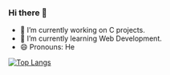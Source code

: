 ### Hi there 👋

- 🔭 I’m currently working on C projects.
- 🌱 I’m currently learning Web Development.
- 😄 Pronouns: He

[![Top Langs](https://github-readme-stats.vercel.app/api/top-langs/?username=techtycho&layout=compact%theme=dark)](https://github.com/anuraghazra/github-readme-stats)
